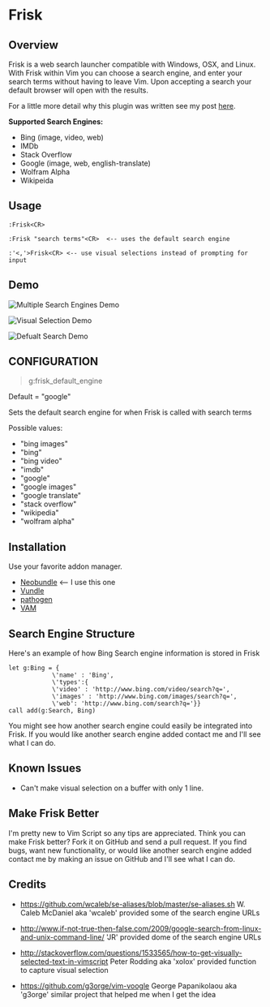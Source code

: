 Frisk
=====

Overview
--------
Frisk is a web search launcher compatible with Windows, OSX, and Linux. With
Frisk within Vim you can choose a search engine, and enter your search terms
without having to leave Vim. Upon accepting a search your default browser will
open with the results.

For a little more detail why this plugin was written see my post
[here](http://ryanpcarney.com/updatesnews/2013/6/11/frisk-the-web-search-vim-plugin).

**Supported Search Engines:**
* Bing (image, video, web)
* IMDb
* Stack Overflow
* Google (image, web, english-translate)
* Wolfram Alpha 
* Wikipeida

Usage
-----
    :Frisk<CR>

    :Frisk "search terms"<CR>  <-- uses the default search engine 

    :'<,'>Frisk<CR> <-- use visual selections instead of prompting for input

Demo
----

![Multiple Search Engines Demo](http://i.minus.com/ibnAscxZzh8agV.gif)

![Visual Selection Demo](http://i.minus.com/ibyU9aYE4tcFs6.gif)

![Defualt Search Demo](http://i.minus.com/ibk6UbFKFTZAtB.gif)

CONFIGURATION
-------------
> g:frisk_default_engine

Default = "google"

Sets the default search engine for when Frisk is called with search terms

Possible values:
- "bing images"
- "bing" 
- "bing video" 
- "imdb" 
- "google" 
- "google images" 
- "google translate" 
- "stack overflow" 
- "wikipedia" 
- "wolfram alpha"

Installation
-------------
Use your favorite addon manager.
* [Neobundle](https://github.com/Shougo/neobundle.vim) <-- I use this one
* [Vundle](https://github.com/gmarik/vundle)
* [pathogen](https://github.com/tpope/vim-pathogen)
* [VAM](https://github.com/MarcWeber/vim-addon-manager)

Search Engine Structure
-----------------------
Here's an example of how Bing Search engine information is stored in Frisk

```VimL
let g:Bing = {
            \'name' : 'Bing', 
            \'types':{
            \'video' : 'http://www.bing.com/video/search?q=',
            \'images' : 'http://www.bing.com/images/search?q=',
            \'web': 'http://www.bing.com/search?q='}}
call add(g:Search, Bing)
```

You might see how another search engine could easily be integrated into Frisk.
If you would like another search engine added contact me and I'll see what I
can do.


Known Issues
------------
- Can't make visual selection on a buffer with only 1 line.

Make Frisk Better
-----------------

I'm pretty new to Vim Script so any tips are appreciated. Think you can make
Frisk better? Fork it on GitHub and send a pull request. If you find bugs, want
new functionality, or would like another search engine added contact me by
making an issue on GitHub and I'll see what I can do. 


Credits
-------
- https://github.com/wcaleb/se-aliases/blob/master/se-aliases.sh
  W. Caleb McDaniel aka 'wcaleb' provided some of the search engine URLs

- http://www.if-not-true-then-false.com/2009/google-search-from-linux-and-unix-command-line/
  'JR' provided dome of the search engine URLs

- http://stackoverflow.com/questions/1533565/how-to-get-visually-selected-text-in-vimscript
  Peter Rodding aka 'xolox' provided function to capture visual selection

- https://github.com/g3orge/vim-voogle
  George Papanikolaou aka 'g3orge' similar project that helped me when I get the idea

